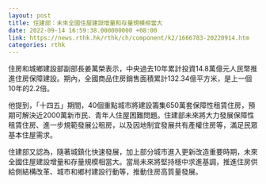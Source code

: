 ```yaml
---
layout: post
title: 住建部：未來全國住屋建設增量和存量規模相當大
date: 2022-09-14 16:59:38.000000000 +08:00
link: https://news.rthk.hk/rthk/ch/component/k2/1666783-20220914.htm
categories: rthk
---
```


住房和城鄉建設部副部長姜萬榮表示，中央過去10年累計投資14.8萬億元人民幣推進住房保障建設。期內，全國商品住房銷售面積累計132.34億平方米，是上一個10年的2.2倍。

他提到，「十四五」期間，40個重點城市將建設籌集650萬套保障性租賃住房，預期可解決近2000萬新市民、青年人住屋困難問題。住建部未來將大力發展保障性租賃住房、進一步規範發展公租房，以及因地制宜發展共有產權住房等，滿足民眾基本住屋需求。

住建部又認為，隨著城鎮化快速發展，加上部分城市進入更新改造重要時期，未來全國住屋建設增量和存量規模相當大。當局未來將堅持穩中求進基調，推進住房供給側結構改革、城市和鄉村建設行動等，推動住房高質量發展。

